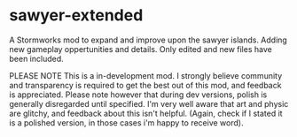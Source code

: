 # sawyer-extended
A Stormworks mod to expand and improve upon the sawyer islands. Adding new gameplay oppertunities and details. Only edited and new files have been included.

PLEASE NOTE
This is a in-development mod. I strongly believe community and transparency is required to get the best out of this mod, and feedback is appreciated. Please note however that during dev versions, polish is generally disregarded until specified. I'm very well aware that art and physic are glitchy, and feedback about this isn't helpful. (Again, check if I stated it is a polished version, in those cases i'm happy to receive word).
